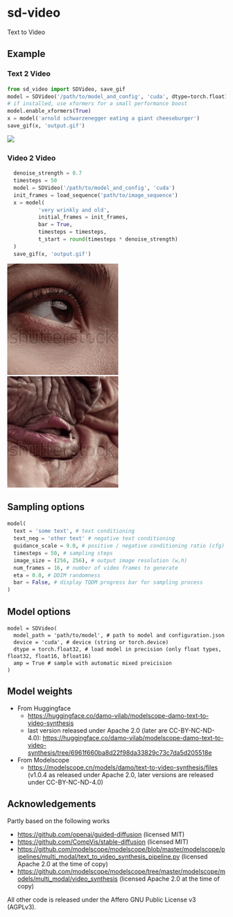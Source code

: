 # sd-video

Text to Video


## Example

### Text 2 Video
```py
from sd_video import SDVideo, save_gif
model = SDVideo('/path/to/model_and_config', 'cuda', dtype=torch.float16)
# if installed, use xformers for a small performance boost
model.enable_xformers(True)
x = model('arnold schwarzenegger eating a giant cheeseburger')
save_gif(x, 'output.gif')
```

![](examples/arnold_burger.gif)

### Video 2 Video
```py
  denoise_strength = 0.7
  timesteps = 50
  model = SDVideo('/path/to/model_and_config', 'cuda')
  init_frames = load_sequence('path/to/image_sequence')
  x = model(
          'very wrinkly and old',
          initial_frames = init_frames,
          bar = True,
          timesteps = timesteps,
          t_start = round(timesteps * denoise_strength)
  )
  save_gif(x, 'output.gif')
```

![](examples/old_input.gif)
![](examples/old.gif)


## Sampling options
```py
model(
  text = 'some text', # text conditioning
  text_neg = 'other text' # negative text conditioning
  guidance_scale = 9.0, # positive / negative conditioning ratio (cfg)
  timesteps = 50, # sampling steps
  image_size = (256, 256), # output image resolution (w,h)
  num_frames = 16, # number of video frames to generate
  eta = 0.0, # DDIM randomness
  bar = False, # display TQDM progress bar for sampling process
)
```

## Model options
```
model = SDVideo(
  model_path = 'path/to/model', # path to model and configuration.json
  device = 'cuda', # device (string or torch.device)
  dtype = torch.float32, # load model in precision (only float types, float32, float16, bfloat16)
  amp = True # sample with automatic mixed preicision
)
```

## Model weights
- From Huggingface
  - https://huggingface.co/damo-vilab/modelscope-damo-text-to-video-synthesis
  - last version released under Apache 2.0 (later are CC-BY-NC-ND-4.0): https://huggingface.co/damo-vilab/modelscope-damo-text-to-video-synthesis/tree/6961f660ba8d22f98da33829c73c7da5d205518e
- From Modelscope
  - https://modelscope.cn/models/damo/text-to-video-synthesis/files (v1.0.4 as released under Apache 2.0, later versions are released under CC-BY-NC-ND-4.0)


## Acknowledgements

Partly based on the following works
  - https://github.com/openai/guided-diffusion (licensed MIT)
  - https://github.com/CompVis/stable-diffusion (licensed MIT)
  - https://github.com/modelscope/modelscope/blob/master/modelscope/pipelines/multi_modal/text_to_video_synthesis_pipeline.py (licensed Apache 2.0 at the time of copy)
  - https://github.com/modelscope/modelscope/tree/master/modelscope/models/multi_modal/video_synthesis (licensed Apache 2.0 at the time of copy)

All other code is released under the Affero GNU Public License v3 (AGPLv3).
